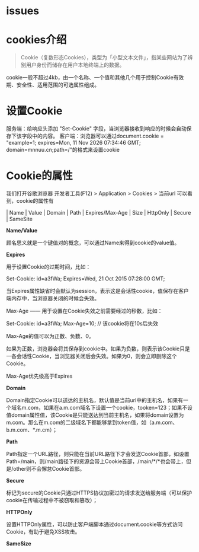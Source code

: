 # issues
# cookies介绍

> Cookie（复数形态Cookies），类型为「小型文本文件」，指某些网站为了辨别用户身份而储存在用户本地终端上的数据。

cookie一般不超过4kb，由一个名称、一个值和其他几个用于控制Cookie有效期、安全性、适用范围的可选属性组成。


# 设置Cookie

  服务端：给响应头添加 "Set-Cookie" 字段，当浏览器接收到响应的时候会自动保存下该字段中的内容。
  客户端：浏览器可以通过document.cookie = "example=1; expires=Mon, 11 Nov 2026 07:34:46 GMT; domain=mnnuu.cn;path=/"的格式来设置cookie
  
  
# Cookie的属性

我们打开谷歌浏览器 开发者工具(F12) > Application > Cookies > 当前url 可以看到，cookie的属性有
 
| Name
| Value
| Domain
| Path
| Expires/Max-Age
| Size
| HttpOnly
| Secure
| SameSite


**Name/Value**

顾名思义就是一个键值对的概念，可以通过Name来得到cookie的value值。


**Expires**

用于设置Cookie的过期时间，比如：

Set-Cookie: id=a3fWa; Expires=Wed, 21 Oct 2015 07:28:00 GMT;

当Expires属性缺省时会默认为session，表示这是会话性cookie，值保存在客户端内存中，当浏览器关闭的时候会失效。

Max-Age —— 用于设置在Cookie失效之前需要经过的秒数，比如：

Set-Cookie: id=a3fWa; Max-Age=10; // 该cookie将在10s后失效

Max-Age的值可以为正数、负数、0。

如果为正数，浏览器会将其保存到cookie中。如果为负数，则表示该Cookie只是一各会话性Cookie，当浏览器关闭后会失效。如果为0，则会立即删除这个Cookie。

Max-Age优先级高于Expires


**Domain**

Domain指定Cookie可以送达的主机名，默认值是当前url中的主机名，如果有一个域名m.com，如果在a.m.com域名下设置一个cookie，tooken=123；如果不设值domain属性值，该Cookie是只能送达到当前主机名，如果将domain设置为m.com。那么在m.com的二级域名下都能够拿到token值，如（a.m.com、b.m.com、*.m.cm）；


**Path**

Path指定一个URL路径，则只能在当前URL路径下才会发送Cookie首部，如设置Path=/main，则/main路径下的资源会带上Cookie首部，/main/*/*也会带上，但是/other则不会懈怠Cookie首部。


**Secure**

标记为secure的Cookie只通过HTTPS协议加密过的请求发送给服务端（可以保护cookie在传输过程中不被窃取和篡改）；


**HTTPOnly**

设置HTTPOnly属性，可以防止客户端脚本通过document.cookie等方式访问Cookie，有助于避免XSS攻击。


**SameSize**

